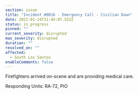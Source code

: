 ```yaml
---
section: issue
title: "Incident #0016 - Emergency Call - Civilian Down"
date: 2021-01-24T21:44:07.522Z
status: in_progress
pinned: ""
current_severity: disrupted
max_severity: disrupted
duration: ""
resolved_on: ""
affected:
  - South Los Santos
enableComments: false
---
```

Firefighters arrived on-scene and are providing medical care.

Responding Units: RA-72, PIO